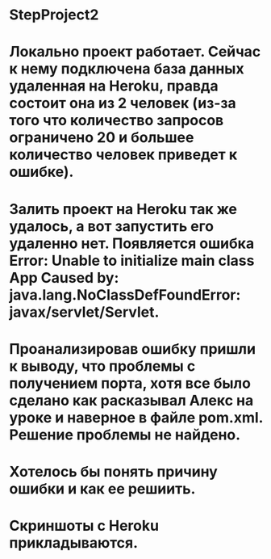 # StepProject2

# Локально проект работает. Сейчас к нему подключена база данных удаленная на Heroku, правда состоит она из 2 человек (из-за того что количество запросов ограничено 20 и большее количество человек приведет к ошибке).
# Залить проект на Heroku так же удалось, а вот запустить его удаленно нет. Появляется ошибка Error: Unable to initialize main class App Caused by: java.lang.NoClassDefFoundError: javax/servlet/Servlet. 
# Проанализировав ошибку пришли к выводу, что проблемы с получением порта, хотя все было сделано как расказывал Алекс на уроке и наверное в файле pom.xml. Решение проблемы не найдено. 
# Хотелось бы понять причину ошибки и как ее решиить.  
# Скриншоты с Heroku прикладываются.
